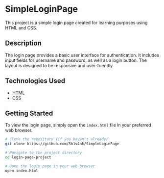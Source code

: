 # SimpleLoginPage

This project is a simple login page created for learning purposes using HTML and CSS.

## Description

The login page provides a basic user interface for authentication. It includes input fields for username and password, as well as a login button. The layout is designed to be responsive and user-friendly.

## Technologies Used

- HTML
- CSS

## Getting Started

To view the login page, simply open the `index.html` file in your preferred web browser.

```bash
# Clone the repository (if you haven't already)
git clone https://github.com/Sh1v4nk/SimpleLoginPage

# Navigate to the project directory
cd login-page-project

# Open the login page in your web browser
open index.html
